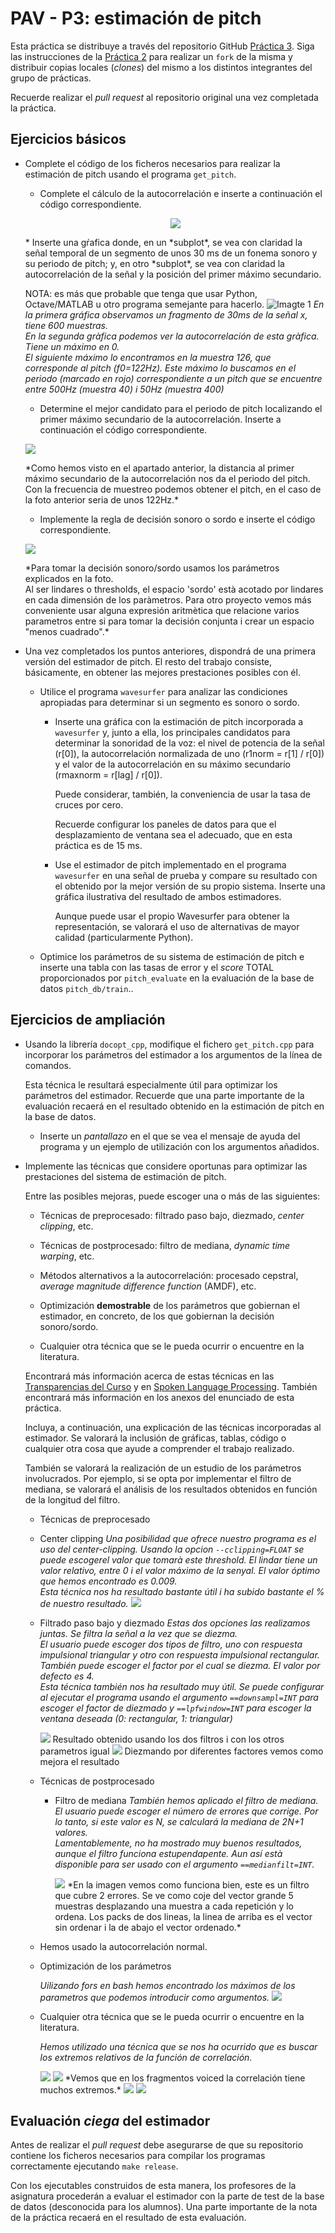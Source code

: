 PAV - P3: estimación de pitch
=============================

Esta práctica se distribuye a través del repositorio GitHub [Práctica 3](https://github.com/albino-pav/P3).
Siga las instrucciones de la [Práctica 2](https://github.com/albino-pav/P2) para realizar un `fork` de la
misma y distribuir copias locales (*clones*) del mismo a los distintos integrantes del grupo de prácticas.

Recuerde realizar el *pull request* al repositorio original una vez completada la práctica.

Ejercicios básicos
------------------

- Complete el código de los ficheros necesarios para realizar la estimación de pitch usando el programa
  `get_pitch`.

   * Complete el cálculo de la autocorrelación e inserte a continuación el código correspondiente.
	<p align="center">
	<img src="img/autocorrafacio.PNG">
	</p>
   * Inserte una gŕafica donde, en un *subplot*, se vea con claridad la señal temporal de un segmento de
     unos 30 ms de un fonema sonoro y su periodo de pitch; y, en otro *subplot*, se vea con claridad la
	 autocorrelación de la señal y la posición del primer máximo secundario.

	 NOTA: es más que probable que tenga que usar Python, Octave/MATLAB u otro programa semejante para
	 hacerlo.
	 ![Imagte 1](img/captura1.jpg)
		 *En la primera gráfica observamos un fragmento de 30ms de la señal x, tiene 600 muestras.<br>
		 En la segunda gràfica podemos ver la autocorrelación de esta gràfica. Tiene un máximo en 0.<br>
		 El siguiente máximo lo encontramos en la muestra 126, que corresponde al pitch (f0=122Hz).
		 Este máximo lo buscamos en el periodo (marcado en rojo) correspondiente a un pitch que se
		 encuentre entre 500Hz (muestra 40) i 50Hz (muestra 400)*

   * Determine el mejor candidato para el periodo de pitch localizando el primer máximo secundario de la
     autocorrelación. Inserte a continuación el código correspondiente.
     
     	<p align="center">
	<img src="img/codi_pitch.PNG">
	</p>
		*Como hemos visto en el apartado anterior, la distancia al primer máximo secundario de la autocorrelación
		nos da el periodo del pitch. Con la frecuencia de muestreo podemos obtener el pitch, en el caso de la
		foto anterior seria de unos 122Hz.*

   * Implemente la regla de decisión sonoro o sordo e inserte el código correspondiente.

     	<p align="center">
	<img src="img/unvoiced_decision.PNG">
	</p>
	*Para tomar la decisión sonoro/sordo usamos los parámetros explicados en la foto.<br>
	Al ser lindares o thresholds, el espacio 'sordo' està acotado por lindares en cada dimensión de los paràmetros.
	Para otro proyecto vemos más conveniente usar alguna expresión aritmètica que relacione varios parametros entre si
	para tomar la decisión conjunta i crear un espacio "menos cuadrado".*


- Una vez completados los puntos anteriores, dispondrá de una primera versión del estimador de pitch. El 
  resto del trabajo consiste, básicamente, en obtener las mejores prestaciones posibles con él.

  * Utilice el programa `wavesurfer` para analizar las condiciones apropiadas para determinar si un
    segmento es sonoro o sordo. 
	
	  - Inserte una gráfica con la estimación de pitch incorporada a `wavesurfer` y, junto a ella, los 
	    principales candidatos para determinar la sonoridad de la voz: el nivel de potencia de la señal
		(r[0]), la autocorrelación normalizada de uno (r1norm = r[1] / r[0]) y el valor de la
		autocorrelación en su máximo secundario (rmaxnorm = r[lag] / r[0]).

		Puede considerar, también, la conveniencia de usar la tasa de cruces por cero.

	    Recuerde configurar los paneles de datos para que el desplazamiento de ventana sea el adecuado, que
		en esta práctica es de 15 ms.

      - Use el estimador de pitch implementado en el programa `wavesurfer` en una señal de prueba y compare
	    su resultado con el obtenido por la mejor versión de su propio sistema.  Inserte una gráfica
		ilustrativa del resultado de ambos estimadores.
     
		Aunque puede usar el propio Wavesurfer para obtener la representación, se valorará
	 	el uso de alternativas de mayor calidad (particularmente Python).
  
  * Optimice los parámetros de su sistema de estimación de pitch e inserte una tabla con las tasas de error
    y el *score* TOTAL proporcionados por `pitch_evaluate` en la evaluación de la base de datos 
	`pitch_db/train`..

Ejercicios de ampliación
------------------------

- Usando la librería `docopt_cpp`, modifique el fichero `get_pitch.cpp` para incorporar los parámetros del
  estimador a los argumentos de la línea de comandos.
  
  Esta técnica le resultará especialmente útil para optimizar los parámetros del estimador. Recuerde que
  una parte importante de la evaluación recaerá en el resultado obtenido en la estimación de pitch en la
  base de datos.

  * Inserte un *pantallazo* en el que se vea el mensaje de ayuda del programa y un ejemplo de utilización
    con los argumentos añadidos.

- Implemente las técnicas que considere oportunas para optimizar las prestaciones del sistema de estimación
  de pitch.

  Entre las posibles mejoras, puede escoger una o más de las siguientes:

  * Técnicas de preprocesado: filtrado paso bajo, diezmado, *center clipping*, etc.

  * Técnicas de postprocesado: filtro de mediana, *dynamic time warping*, etc.

  * Métodos alternativos a la autocorrelación: procesado cepstral, *average magnitude difference function*
    (AMDF), etc.
	
  * Optimización **demostrable** de los parámetros que gobiernan el estimador, en concreto, de los que
    gobiernan la decisión sonoro/sordo.
    
    
    
  * Cualquier otra técnica que se le pueda ocurrir o encuentre en la literatura.

  Encontrará más información acerca de estas técnicas en las [Transparencias del Curso](https://atenea.upc.edu/pluginfile.php/2908770/mod_resource/content/3/2b_PS%20Techniques.pdf)
  y en [Spoken Language Processing](https://discovery.upc.edu/iii/encore/record/C__Rb1233593?lang=cat).
  También encontrará más información en los anexos del enunciado de esta práctica.

  Incluya, a continuación, una explicación de las técnicas incorporadas al estimador. Se valorará la
  inclusión de gráficas, tablas, código o cualquier otra cosa que ayude a comprender el trabajo realizado.

  También se valorará la realización de un estudio de los parámetros involucrados. Por ejemplo, si se opta
  por implementar el filtro de mediana, se valorará el análisis de los resultados obtenidos en función de
  la longitud del filtro.
  
   * Técnicas de preprocesado

	+ Center clipping
		*Una posibilidad que ofrece nuestro programa es el uso del center-clipping. Usando la opcion `--cclipping=FLOAT` 
		se puede escogerel valor que tomarà este threshold. El lindar tiene un valor relativo, entre 0 i el valor máximo de la senyal.
		El valor óptimo que hemos encontrado es 0.009.<br>
		Esta técnica nos ha resultado bastante útil i ha subido bastante el % de nuestro resultado.*
		<img src="img/central_clipping.PNG">

	+ Filtrado paso bajo y diezmado
		*Estas dos opciones las realizamos juntas. Se filtra la señal a la vez que se diezma.<br>
		El usuario puede escoger dos tipos de filtro, uno con respuesta impulsional triangular y otro con respuesta impulsional rectangular.
		También puede escoger el factor por el cual se diezma. El valor por defecto es 4.<br>
		Esta técnica también nos ha resultado muy útil.
		Se puede configurar al ejecutar el programa usando el argumento `==downsampl=INT` para escoger el factor de diezmado 
		y `==lpfwindow=INT` para escoger la ventana deseada (0: rectangular, 1: triangular)*
		
		<img src="img/filtro_rect_tri.PNG">
		Resultado obtenido usando los dos filtros i con los otros parametros igual
		
		<img src="img/Diezmado _resultado.PNG">
		Diezmando por diferentes factores vemos como mejora el resultado
		
  * Técnicas de postprocesado

	+ Filtro de mediana
		*También hemos aplicado el filtro de mediana. El usuario puede escoger el número de errores que corrige.
		Por lo tanto, si este valor es N, se calculará la mediana de 2N+1 valores.<br>
		Lamentablemente, no ha mostrado muy buenos resultados, aunque el filtro funciona estupendapente.
		Aun así està disponible para ser usado con el argumento `==medianfilt=INT`.*
		
		<img src="img/filtro_mediana_orden.PNG">
		*En la imagen vemos como funciona bien, este es un filtro que cubre 2 errores. Se ve como coje del vector grande
		5 muestras desplazando una muestra a cada repetición y lo ordena. Los packs de dos lineas, la linea de arriba es
		el vector sin ordenar i la de abajo el vector ordenado.*

  * Hemos usado la autocorrelación normal.
	
  * Optimización de los parámetros
  	
	*Uilizando fors en bash hemos encontrado los máximos de los parametros que podemos introducir como argumentos.*
	<img src="img/umax_u1.PNG">
	
    
  * Cualquier otra técnica que se le pueda ocurrir o encuentre en la literatura.

	*Hemos utilizado una técnica que se nos ha ocurrido que es buscar los extremos relativos de la función de correlación.*
	
	<img src="img/busca_exterms_correlacio - unvoiced 1jpg">
	<img src="img/busca_exterms_correlacio - unvoiced 2.jpg">
	*Vemos que en los fragmentos voiced la correlación tiene muchos extremos.*
	<img src="img/busca_exterms_correlacio - unvoiced 2.jpg">
	<img src="img/busca_exterms_correlacio - unvoiced 2.jpg">
	

   

Evaluación *ciega* del estimador
-------------------------------

Antes de realizar el *pull request* debe asegurarse de que su repositorio contiene los ficheros necesarios
para compilar los programas correctamente ejecutando `make release`.

Con los ejecutables construidos de esta manera, los profesores de la asignatura procederán a evaluar el
estimador con la parte de test de la base de datos (desconocida para los alumnos). Una parte importante de
la nota de la práctica recaerá en el resultado de esta evaluación.
